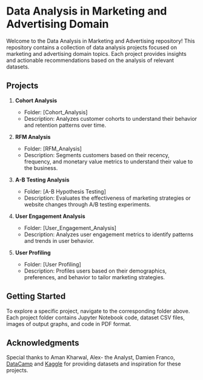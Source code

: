 # Data Analysis in Marketing and Advertising Domain

Welcome to the Data Analysis in Marketing and Advertising repository! This repository contains a collection of data analysis projects focused on marketing and advertising domain topics. Each project provides insights and actionable recommendations based on the analysis of relevant datasets.

## Projects

1. **Cohort Analysis**
   - Folder: [Cohort_Analysis]
   - Description: Analyzes customer cohorts to understand their behavior and retention patterns over time.

2. **RFM Analysis**
   - Folder: [RFM_Analysis]
   - Description: Segments customers based on their recency, frequency, and monetary value metrics to understand their value to the business.

3. **A-B Testing Analysis**
   - Folder: [A-B Hypothesis Testing]
   - Description: Evaluates the effectiveness of marketing strategies or website changes through A/B testing experiments.

4. **User Engagement Analysis**
   - Folder: [User_Engagement_Analysis]
   - Description: Analyzes user engagement metrics to identify patterns and trends in user behavior.

5. **User Profiling**
   - Folder: [User Profiling]
   - Description: Profiles users based on their demographics, preferences, and behavior to tailor marketing strategies.

## Getting Started

To explore a specific project, navigate to the corresponding folder above. Each project folder contains Jupyter Notebook code, dataset CSV files, images of output graphs, and code in PDF format.


## Acknowledgments

Special thanks to Aman Kharwal, Alex- the Analyst, Damien Franco, [DataCamp](https://www.datacamp.com/) and [Kaggle](https://www.kaggle.com/) for providing datasets and inspiration for these projects.



